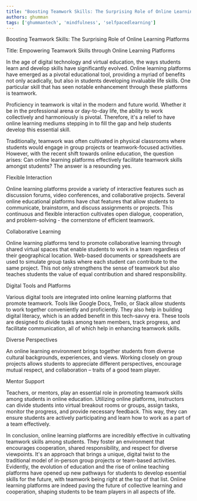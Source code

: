 ```yaml
---
title: "Boosting Teamwork Skills: The Surprising Role of Online Learning Platforms"  # Wrap the title in double quotes
authors: ghumman
tags: ['ghummantech', 'mindfulness', 'selfpacedlearning']
---
```


Boosting Teamwork Skills: The Surprising Role of Online Learning Platforms
<!-- truncate -->

Title: Empowering Teamwork Skills through Online Learning Platforms

In the age of digital technology and virtual education, the ways students learn and develop skills have significantly evolved. Online learning platforms have emerged as a pivotal educational tool, providing a myriad of benefits not only acadically, but also in students developing invaluable life skills. One particular skill that has seen notable enhancement through these platforms is teamwork. 

Proficiency in teamwork is vital in the modern and future world. Whether it be in the professional arena or day-to-day life, the ability to work collectively and harmoniously is pivotal. Therefore, it's a relief to have online learning mediums stepping in to fill the gap and help students develop this essential skill.

Traditionally, teamwork was often cultivated in physical classrooms where students would engage in group projects or teamwork-focused activities. However, with the recent shift towards online education, the question arises: Can online learning platforms effectively facilitate teamwork skills amongst students? The answer is a resounding yes.

Flexible Interaction

Online learning platforms provide a variety of interactive features such as discussion forums, video conferences, and collaborative projects. Several online educational platforms have chat features that allow students to communicate, brainstorm, and discuss assignments or projects. This continuous and flexible interaction cultivates open dialogue, cooperation, and problem-solving - the cornerstone of efficient teamwork.

Collaborative Learning

Online learning platforms tend to promote collaborative learning through shared virtual spaces that enable students to work in a team regardless of their geographical location. Web-based documents or spreadsheets are used to simulate group tasks where each student can contribute to the same project. This not only strengthens the sense of teamwork but also teaches students the value of equal contribution and shared responsibility.

Digital Tools and Platforms 

Various digital tools are integrated into online learning platforms that promote teamwork. Tools like Google Docs, Trello, or Slack allow students to work together conveniently and proficiently. They also help in building digital literacy, which is an added benefit in this tech-savvy era. These tools are designed to divide tasks among team members, track progress, and facilitate communication, all of which help in enhancing teamwork skills.

Diverse Perspectives 

An online learning environment brings together students from diverse cultural backgrounds, experiences, and views. Working closely on group projects allows students to appreciate different perspectives, encourage mutual respect, and collaboration – traits of a good team player.

Mentor Support 

Teachers, or mentors, play an essential role in promoting teamwork skills among students in online education. Utilizing online platforms, instructors can divide students into virtual breakout rooms or groups, assign tasks, monitor the progress, and provide necessary feedback. This way, they can ensure students are actively participating and learn how to work as a part of a team effectively.

In conclusion, online learning platforms are incredibly effective in cultivating teamwork skills among students. They foster an environment that encourages cooperation, shared responsibility, and respect for diverse viewpoints. It's an approach that brings a unique, digital twist to the traditional model of in-person group projects or team-based activities. Evidently, the evolution of education and the rise of online teaching platforms have opened up new pathways for students to develop essential skills for the future, with teamwork being right at the top of that list. Online learning platforms are indeed paving the future of collective learning and cooperation, shaping students to be team players in all aspects of life.
